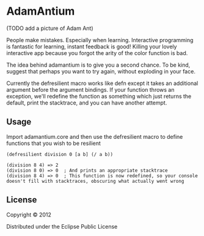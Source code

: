 # AdamAntium

(TODO add a picture of Adam Ant)

People make mistakes. Especially when learning. Interactive programming is fantastic for learning, instant feedback is good! Killing your lovely interactive app because you forgot the arity of the color function is bad.

The idea behind adamantium is to give you a second chance. To be kind, suggest that perhaps you want to try again, without exploding in your face.

Currently the defresilient macro works like defn except it takes an additional argument before the argument bindings. If your function throws an exception, we'll redefine the function as something which just returns the default, print the stacktrace, and you can have another attempt.

## Usage

Import adamantium.core and then use the defresilient macro to define functions that you wish to be resilient

	(defresilient division 0 [a b] (/ a b))
	
	(division 8 4) => 2
	(division 8 0) => 0  ; And prints an appropriate stacktrace
	(division 8 4) => 0  ; This function is now redefined, so your console doesn't fill with stacktraces, obscuring what actually went wrong

## License

Copyright © 2012

Distributed under the Eclipse Public License
